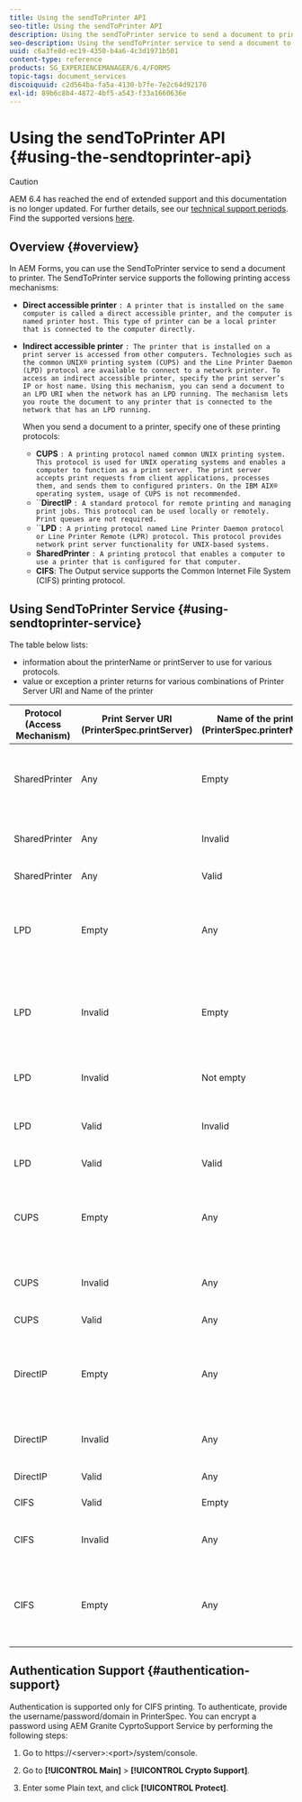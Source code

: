 ```yaml
---
title: Using the sendToPrinter API
seo-title: Using the sendToPrinter API
description: Using the sendToPrinter service to send a document to printer.
seo-description: Using the sendToPrinter service to send a document to printer.
uuid: c6a3fe8d-ec19-4350-b4a6-4c3d1971b501
content-type: reference
products: SG_EXPERIENCEMANAGER/6.4/FORMS
topic-tags: document_services
discoiquuid: c2d564ba-fa5a-4130-b7fe-7e2c64d92170
exl-id: 89b6c8b4-4872-4bf5-a543-f33a1660636e
---
```

# Using the sendToPrinter API {#using-the-sendtoprinter-api}

>[!CAUTION]
>
>AEM 6.4 has reached the end of extended support and this documentation is no longer updated. For further details, see our [technical support periods](https://helpx.adobe.com/support/programs/eol-matrix.html). Find the supported versions [here](https://experienceleague.adobe.com/docs/).

## Overview {#overview}

In AEM Forms, you can use the SendToPrinter service to send a document to printer. The SendToPrinter service supports the following printing access mechanisms:

* **Direct accessible printer** `: A printer that is installed on the same computer is called a direct accessible printer, and the computer is named printer host. This type of printer can be a local printer that is connected to the computer directly.`

* **Indirect accessible printer** `: The printer that is installed on a print server is accessed from other computers. Technologies such as the common UNIX® printing system (CUPS) and the Line Printer Daemon (LPD) protocol are available to connect to a network printer. To access an indirect accessible printer, specify the print server’s IP or host name. Using this mechanism, you can send a document to an LPD URI when the network has an LPD running. The mechanism lets you route the document to any printer that is connected to the network that has an LPD running.`  
  
  When you send a document to a printer, specify one of these printing protocols:

    * **CUPS** `: A printing protocol named common UNIX printing system. This protocol is used for UNIX operating systems and enables a computer to function as a print server. The print server accepts print requests from client applications, processes them, and sends them to configured printers. On the IBM AIX® operating system, usage of CUPS is not recommended.`
    * ``**DirectIP** `: A standard protocol for remote printing and managing print jobs. This protocol can be used locally or remotely. Print queues are not required.`
    * ``**LPD** `: A printing protocol named Line Printer Daemon protocol or Line Printer Remote (LPR) protocol. This protocol provides network print server functionality for UNIX-based systems.`
    * **SharedPrinter** `: A printing protocol that enables a computer to use a printer that is configured for that computer.`
    * **CIFS**: The Output service supports the Common Internet File System (CIFS) printing protocol.

## Using SendToPrinter Service {#using-sendtoprinter-service}

The table below lists:

* information about the printerName or printServer to use for various protocols.
* value or exception a printer returns for various combinations of Printer Server URI and Name of the printer

|Protocol (Access Mechanism)|Print Server URI (PrinterSpec.printServer)|Name of the printer (PrinterSpec.printerName)|Result|
|--- |--- |--- |--- |
|SharedPrinter|Any|Empty|Exception: Required argument sPrinterName cannot be empty.|
|SharedPrinter|Any|Invalid|An exception states that the printer cannot be found.|
|SharedPrinter|Any|Valid|Successful print job.|
|LPD|Empty|Any|an exception stating that the required argument sPrintServerUri cannot be empty.|
|LPD|Invalid|Empty|an exception stating that the required argument sPrinterName cannot be empty.|
|LPD|Invalid|Not empty|an exception stating that sPrintServerUri is not found.|
|LPD|Valid|Invalid|an exception stating that the printer cannot be found.|
|LPD|Valid|Valid|A successful print job.|
|CUPS|Empty|Any|an exception stating that the required argument sPrintServerUri cannot be empty.|
|CUPS|Invalid|Any|an exception stating that the printer cannot be found.|
|CUPS|Valid|Any|Successful print job.|
|DirectIP|Empty|Any|an exception stating that the required argument sPrintServerUri cannot be empty.|
|DirectIP|Invalid|Any|an exception stating that the printer cannot be found.|
|DirectIP|Valid|Any|Successful print job.|
|CIFS|Valid|Empty|Successful print job.|
|CIFS|Invalid|Any|an unknown error while printing using CIFS.|
|CIFS|Empty|Any|an exception stating that the required argument sPrintServerUri cannot be empty.|

## Authentication Support {#authentication-support}

Authentication is supported only for CIFS printing. To authenticate, provide the username/password/domain in PrinterSpec. You can encrypt a password using AEM Granite CyprtoSupport Service by performing the following steps:

1. Go to https://&lt;server&gt;:&lt;port&gt;/system/console.  

1. Go to **[!UICONTROL Main]** > **[!UICONTROL Crypto Support]**.  

1. Enter some Plain text, and click **[!UICONTROL Protect]**.
